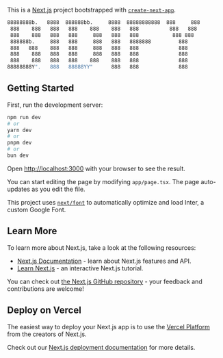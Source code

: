 This is a [Next.js](https://nextjs.org/) project bootstrapped with [`create-next-app`](https://github.com/vercel/next.js/tree/canary/packages/create-next-app).
```bash
88888888b.   8888  888888bb.     8888  88888888888  888     888                                                                  
 888    888   888   888    888    888   888          888   888                                                                  
 888    888   888   888     888   888   888           888 888                                                                                       
 888888b.     888   888     888   888   8888888         888                                           
 888   888    888   888     888   888   888             888                                                                                                                         
 888    888   888   888     888   888   888             888             							
 888    888   888   888    888    888   888             888                                                           
88888888Y".   888   88888YY"      888   888   	        888        
```
## Getting Started

First, run the development server:

```bash
npm run dev
# or
yarn dev
# or
pnpm dev
# or
bun dev
```

Open [http://localhost:3000](http://localhost:3000) with your browser to see the result.

You can start editing the page by modifying `app/page.tsx`. The page auto-updates as you edit the file.

This project uses [`next/font`](https://nextjs.org/docs/basic-features/font-optimization) to automatically optimize and load Inter, a custom Google Font.

## Learn More

To learn more about Next.js, take a look at the following resources:

- [Next.js Documentation](https://nextjs.org/docs) - learn about Next.js features and API.
- [Learn Next.js](https://nextjs.org/learn) - an interactive Next.js tutorial.

You can check out [the Next.js GitHub repository](https://github.com/vercel/next.js/) - your feedback and contributions are welcome!

## Deploy on Vercel

The easiest way to deploy your Next.js app is to use the [Vercel Platform](https://vercel.com/new?utm_medium=default-template&filter=next.js&utm_source=create-next-app&utm_campaign=create-next-app-readme) from the creators of Next.js.

Check out our [Next.js deployment documentation](https://nextjs.org/docs/deployment) for more details.
